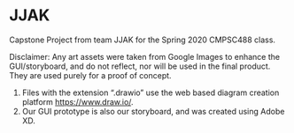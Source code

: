 # JJAK
Capstone Project from team JJAK for the Spring 2020 CMPSC488 class.

Disclaimer: Any art assets were taken from Google Images to enhance the GUI/storyboard, and do not reflect, nor will be used in the final product. They are used purely for a proof of concept.

1.	Files with the extension “.drawio” use the web based diagram creation platform https://www.draw.io/.
2.	Our GUI prototype is also our storyboard, and was created using Adobe XD. 
